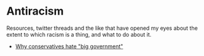 # Antiracism

Resources, twitter threads and the like that have opened my eyes about the extent to which racism is a thing, and what to do about it.

- [Why conservatives hate "big government"](https://twitter.com/michaelharriot/status/1282118657150263301?s=21)